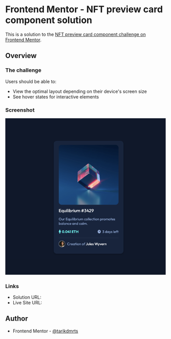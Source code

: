 # Frontend Mentor - NFT preview card component solution

This is a solution to the [NFT preview card component challenge on Frontend Mentor](https://www.frontendmentor.io/challenges/nft-preview-card-component-SbdUL_w0U).

## Overview

### The challenge

Users should be able to:

- View the optimal layout depending on their device's screen size
- See hover states for interactive elements

### Screenshot

![](./screenshots/nft-preview-card-component.png)

### Links

- Solution URL: [](https://www.frontendmentor.io/solutions/nft-preview-card-component-using-classic-htmlcss-ULl8O_8VnF)
- Live Site URL: [](https://frontend-mentor-nft-preview-card-co-ten.vercel.app/)

## Author

- Frontend Mentor - [@tarikdmrts](https://www.frontendmentor.io/profile/tarikdmrts)
